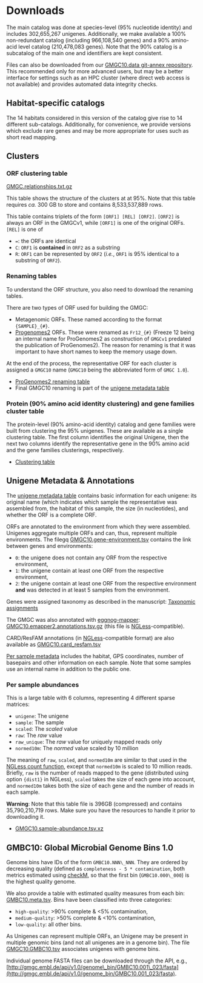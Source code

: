 # Downloads

The main catalog was done at species-level (95% nucleotide identity) and
includes 302,655,267 unigenes. Additionally, we make available a 100%
non-redundant catalog (including 966,108,540 genes) and a 90% amino-acid level
catalog (210,478,083 genes). Note that the 90% catalog is a subcatalog of the
main one and identifiers are kept consistent.

Files can also be downloaded from our [GMGC10.data git-annex
repository](https://git.embl.de/coelho/GMGC10.data). This recommended only for
more advanced users, but may be a better interface for settings such as an HPC
cluster (where direct web access is not available) and provides automated data
integrity checks.

## Habitat-specific catalogs

The 14 habitats considered in this version of the catalog give rise to 14
different sub-catalogs. Additionally, for convenience, we provide versions
which exclude rare genes and may be more appropriate for uses such as short
read mapping.

## Clusters

### ORF clustering table

[GMGC.relationships.txt.gz](http://gmgc.embl.de/downloads/v1.0/GMGC.relationships.txt.gz)

This table shows the structure of the clusters at at 95%. Note that this table
requires _ca._ 300 GB to store and contains 8,533,537,889 rows.

This table contains triplets of the form `[ORF1] [REL] [ORF2]`. `[ORF2]` is
always an ORF in the GMGCv1, while `[ORF1]` is one of the original ORFs. `[REL]` is one of

- `=`: the ORFs are identical
- `C`: `ORF1` is **contained** in `ORF2` as a substring
- `R`: `ORF1` can be represented by `ORF2` (_i.e._, `ORF1` is 95% identical to
  a substring of `ORF2`).

### Renaming tables

To understand the ORF structure, you also need to download the renaming tables.

There are two types of ORF used for building the GMGC:
- Metagenomic ORFs. These named according to the format `{SAMPLE}_{#}`.
- [Progenomes2](http://progenomes.embl.de/) ORFs. These were renamed as
  `Fr12_{#}` (Freeze 12 being an internal name for ProGenomes2 as construction
  of `GMGCv1` predated the publication of ProGenomes2). The reason for renaming
  is that it was important to have short names to keep the memory usage down.

At the end of the process, the representative ORF for each cluster is assigned
a `GMGC10` name (`GMGC10` being the abbreviated form of `GMGC 1.0`).

- [ProGenomes2 renaming
  table](http://gmgc.embl.de/downloads/v1.0/metadata/ProGenomes2.rename.tsv.gz)
- Final GMGC10 renaming is part of the [unigene metadata
  table](http://gmgc.embl.de/downloads/v1.0/metadata/GMGC10.meta.tsv.gz)

### Protein (90% amino acid identity clustering) and gene families cluster table

The protein-level (90% amino-acid identity) catalog and gene families were
built from clustering the 95\% unigenes. These are available as a single
clustering table. The first column identifies the original Unigene, then the
next two columns identify the representative gene in the 90% amino acid and the
gene families clusterings, respectively.

- [Clustering table](http://gmgc.embl.de/downloads/v1.0/GMGC10.cluster.tsv.gz)

## Unigene Metadata & Annotations

The [unigene metadata
table](http://gmgc.embl.de/downloads/v1.0/metadata/GMGC10.meta.tsv.gz) contains
basic information for each unigene: its original name (which indicates which
sample the representative was assembled from, the habitat of this sample, the
size (in nucleotides), and whether the ORF is a complete ORF.

ORFs are annotated to the environment from which they were assembled. Unigenes
aggregate multiple ORFs and can, thus, represent multiple environments. The
filegq
[GMGC10.gene-environment.tsv](http://gmgc.embl.de/downloads/v1.0/metadata/GMGC10.gene-environment.tsv.gz)
contains the link between genes and environments:

- `0`: the unigene does not contain any ORF from the respective environment,
- `1`: the unigene contain at least one ORF from the respective environment,
- `2`: the unigene contain at least one ORF from the respective environment
  **and** was detected in at least 5 samples from the environment.


Genes were assigned taxonomy as described in the manuscript: [Taxonomic
assignments](http://gmgc.embl.de/downloads/v1.0/metadata/GMGC10.taxonomy.tsv.gz)

The GMGC was also annotated with [eggnog-mapper](http://eggnog-mapper.embl.de/):
[GMGC10.emapper2.annotations.tsv.gz](http://gmgc.embl.de/downloads/v1.0/GMGC10.emapper2.annotations.tsv.gz)
(this file is [NGLess](https://ngless.embl.de/)-compatible).

CARD/ResFAM annotations (in [NGLess](https://ngless.embl.de/)-compatible
format) are also available as [GMGC10.card\_resfam.tsv](GMGC10.card_resfam.tsv.gz)

[Per sample
metadata](http://gmgc.embl.de/downloads/v1.0/metadata/GMGC10.sample.meta.tsv.gz)
includes the habitat, GPS coordinates, number of basepairs and other
information on each sample. Note that some samples use an internal name in
addition to the public one.

### Per sample abundances

This is a large table with 6 columns, representing 4 different sparse matrices:

- `unigene`: The unigene 
- `sample`: The sample
- `scaled`: The _scaled_ value
- `raw`: The _raw_ value
- `raw_unique`: The _raw_ value for uniquely mapped reads only
- `normed10m`: The _normed_ value scaled by 10 million

The meaning of `raw`, `scaled`, and `normed10m` are similar to that used in the
[NGLess count function](https://ngless.embl.de/Functions.html#count), except
that `normed10m` is scaled to 10 million reads. Briefly, `raw` is the number of
reads mapped to the gene (distributed using option `{dist1}` in NGLess),
`scaled` takes the size of each gene into account, and `normed10m` takes both
the size of each gene and the number of reads in each sample.

**Warning**: Note that this table file is 396GB (compressed) and contains
35,790,210,719 rows. Make sure you have the resources to handle it prior to
downloading it.

- [GMGC10.sample-abundance.tsv.xz](http://gmgc.embl.de/downloads/v1.0/GMGC10.sample-abundance.tsv.xz)

## GMBC10: Global Microbial Genome Bins 1.0

Genome bins have IDs of the form `GMBC10.NNN\_NNN`. They are ordered by
decreasing quality (defined as `completeness - 5 * contamination`, both metrics
estimated using [checkM](https://genome.cshlp.org/content/25/7/1043.short), so
that the first bin (`GMBC10.000\_000`) is the highest quality genome.

We also provide a table with estimated quality measures from each bin:
[GMBC10.meta.tsv](http://gmgc.embl.de/downloads/v1.0/GMBC10.meta.tsv). Bins
have been classified into three categories:

- `high-quality`: >90% complete & <5% contamination,
- `medium-quality`: >50% complete & <10% contamination,
- `low-quality`: all other bins.

As Unigenes can represent multiple ORFs, an Unigene may be present in multiple
genomic bins (and not all unigenes are in a genome bin).
The file
[GMGC10.GMBC10.tsv](http://gmgc.embl.de/downloads/v1.0/GMGC10.GMBC10.tsv)
associates unigenes with genome bins.

Individual genome FASTA files can be downloaded through the API, e.g.,
[http://gmgc.embl.de/api/v1.0/genome\_bin/GMBC10.001\_023/fasta](http://gmgc.embl.de/api/v1.0/genome_bin/GMBC10.001_023/fasta).

